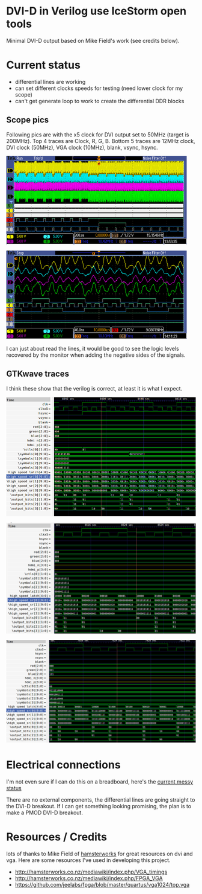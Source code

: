 # DVI-D in Verilog use IceStorm open tools

Minimal DVI-D output based on Mike Field's work (see credits below).

# Current status

* differential lines are working
* can set different clocks speeds for testing (need lower clock for my scope)
* can't get generate loop to work to create the differential DDR blocks

## Scope pics

Following pics are with the x5 clock for DVI output set to 50MHz (target is
200MHz). Top 4 traces are Clock, R, G, B. Bottom 5 traces are 12MHz clock, DVI
clock (50MHz), VGA clock (10MHz), blank, vsync, hsync.

![hsync and vsync zoomed out](docs/TEK00001.PNG)

![hsync zoomed in](docs/TEK00002.PNG)

I can just about read the lines, it would be good to see the logic levels
recovered by the monitor when adding the negative sides of the signals.

## GTKwave traces

I think these show that the verilog is correct, at least it is what I expect.

![blanking](docs/blank.png)

![hsync](docs/hsync.png)

![rgb](docs/rgb.png)

# Electrical connections

I'm not even sure if I can do this on a breadboard, here's the [current messy
status](https://goo.gl/photos/bQrL8b5GGyBhnb3S8)

There are no external components, the differential lines are going straight to
the DVI-D breakout. If I can get something looking promising, the plan is to
make a PMOD DVI-D breakout.

# Resources / Credits

lots of thanks to Mike Field of [hamsterworks](http://hamsterworks.co.nz) for
great resources on dvi and vga. Here are some resources I've used in developing
this project.

* http://hamsterworks.co.nz/mediawiki/index.php/VGA_timings
* http://hamsterworks.co.nz/mediawiki/index.php/FPGA_VGA
* https://github.com/jeelabs/fpga/blob/master/quartus/vga1024/top.vga
